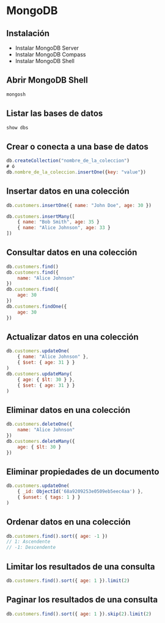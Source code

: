 # MongoDB

## Instalación

- Instalar MongoDB Server
- Instalar MongoDB Compass
- Instalar MongoDB Shell

## Abrir MongoDB Shell

```bash
mongosh
```

## Listar las bases de datos

```bash
show dbs
```

## Crear o conecta a una base de datos

```javascript
db.createCollection("nombre_de_la_coleccion")
# ó
db.nombre_de_la_coleccion.insertOne({key: "value"})
```

## Insertar datos en una colección

```javascript
db.customers.insertOne({ name: "John Doe", age: 30 })

db.customers.insertMany([
    { name: "Bob Smith", age: 35 }
    { name: "Alice Johnson", age: 33 }
])
```

## Consultar datos en una colección

```javascript
db.customers.find()
db.customers.find({
    name: "Alice Johnson"
})
db.customers.find({
    age: 30
})
db.customers.findOne({
    age: 30
})
```

## Actualizar datos en una colección

```javascript
db.customers.updateOne(
    { name: "Alice Johnson" },
    { $set: { age: 31 } }
)
db.customers.updateMany(
    { age: { $lt: 30 } },
    { $set: { age: 31 } }
)
```

## Eliminar datos en una colección

```javascript
db.customers.deleteOne({
    name: "Alice Johnson"
})
db.customers.deleteMany({
    age: { $lt: 30 }
})
```

## Eliminar propiedades de un documento

```javascript
db.customers.updateOne(
    { _id: ObjectId('68a9209253e0509eb5eec4aa') },
    { $unset: { tags: 1 } }
)
```

## Ordenar datos en una colección

```javascript
db.customers.find().sort({ age: -1 })
// 1: Ascendente
// -1: Descendente
```

## Limitar los resultados de una consulta

```javascript
db.customers.find().sort({ age: 1 }).limit(2)
```

## Paginar los resultados de una consulta

```javascript
db.customers.find().sort({ age: 1 }).skip(2).limit(2)
```